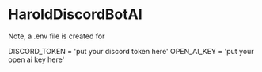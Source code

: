 # HaroldDiscordBotAI

Note, a .env file is created for

DISCORD_TOKEN = 'put your discord token here'
OPEN_AI_KEY = 'put your open ai key here'
